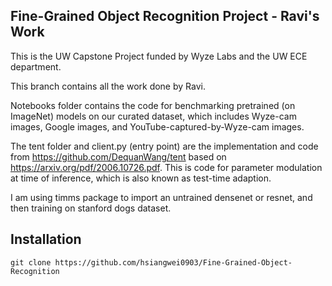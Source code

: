 ## Fine-Grained Object Recognition Project - Ravi's Work

This is the UW Capstone Project funded by Wyze Labs and the UW ECE department.


This branch contains all the work done by Ravi.


Notebooks folder contains the code for benchmarking pretrained (on ImageNet) models on our curated dataset, which includes Wyze-cam images, Google images, and YouTube-captured-by-Wyze-cam images.


The tent folder and client.py (entry point) are the implementation and code from https://github.com/DequanWang/tent based on https://arxiv.org/pdf/2006.10726.pdf. This is code for parameter modulation at time of inference, which is also known as test-time adaption.

I am using timms package to import an untrained densenet or resnet, and then training on stanford dogs dataset.


## Installation
```
git clone https://github.com/hsiangwei0903/Fine-Grained-Object-Recognition

```
